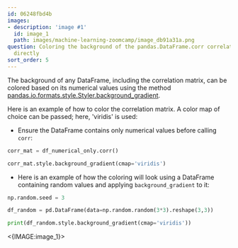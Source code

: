 ```yaml
---
id: 06248fbd4b
images:
- description: 'image #1'
  id: image_1
  path: images/machine-learning-zoomcamp/image_db91a31a.png
question: Coloring the background of the pandas.DataFrame.corr correlation matrix
  directly
sort_order: 5
---
```


The background of any DataFrame, including the correlation matrix, can be colored based on its numerical values using the method [pandas.io.formats.style.Styler.background_gradient](https://pandas.pydata.org/docs/reference/api/pandas.io.formats.style.Styler.background_gradient.html).

Here is an example of how to color the correlation matrix. A color map of choice can be passed; here, 'viridis' is used:

- Ensure the DataFrame contains only numerical values before calling `corr`:

```python
corr_mat = df_numerical_only.corr()

corr_mat.style.background_gradient(cmap='viridis')
```

- Here is an example of how the coloring will look using a DataFrame containing random values and applying `background_gradient` to it:

```python
np.random.seed = 3

df_random = pd.DataFrame(data=np.random.random(3*3).reshape(3,3))

print(df_random.style.background_gradient(cmap='viridis'))
```

<{IMAGE:image_1}>
